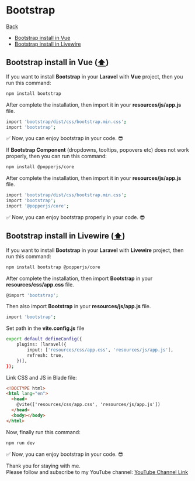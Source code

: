 # Bootstrap

[Back](./..)

- [Bootstrap install in Vue](#bootstrap-install-in-vue-️)
- [Bootstrap install in Livewire](#bootstrap-install-in-livewire-️)

## Bootstrap install in Vue ([⬆️](#bootstrap))

If you want to install **Bootstrap** in your **Laravel** with **Vue** project, then you run this command:

```sh
npm install bootstrap
```

After complete the installation, then import it in your **resources/js/app.js** file.

```sh
import 'bootstrap/dist/css/bootstrap.min.css';
import 'bootstrap';
```

✅ Now, you can enjoy bootstrap in your code. 😎

If **Bootstrap Component** (dropdowns, tooltips, popovers etc) does not work properly, then you can run this command:

```sh
npm install @popperjs/core
```

After complete the installation, then import it in your **resources/js/app.js** file.

```sh
import 'bootstrap/dist/css/bootstrap.min.css';
import 'bootstrap';
import '@popperjs/core';
```

✅ Now, you can enjoy bootstrap properly in your code. 😎

## Bootstrap install in Livewire ([⬆️](#bootstrap))

If you want to install **Bootstrap** in your **Laravel** with **Livewire** project, then run this command:

```sh
npm install bootstrap @popperjs/core
```

After complete the installation, then import **Bootstrap** in your **resources/css/app.css** file.

```sh
@import 'bootstrap';
```

Then also import **Bootstrap** in your **resources/js/app.js** file.

```sh
import 'bootstrap';
```

Set path in the **vite.config.js** file

```sh
export default defineConfig({
    plugins: [laravel({
        input: ['resources/css/app.css', 'resources/js/app.js'],
        refresh: true,
    })],
});
```

Link CSS and JS in Blade file:

```html
<!DOCTYPE html>
<html lang="en">
  <head>
    @vite(['resources/css/app.css', 'resources/js/app.js'])
  </head>
  <body></body>
</html>
```

Now, finally run this command:

```sh
npm run dev
```

✅ Now, you can enjoy bootstrap in your code. 😎

Thank you for staying with me.  
Please follow and subscribe to my YouTube channel: [YouTube Channel Link](https://www.youtube.com/@MirzaMdGolamNabi)
